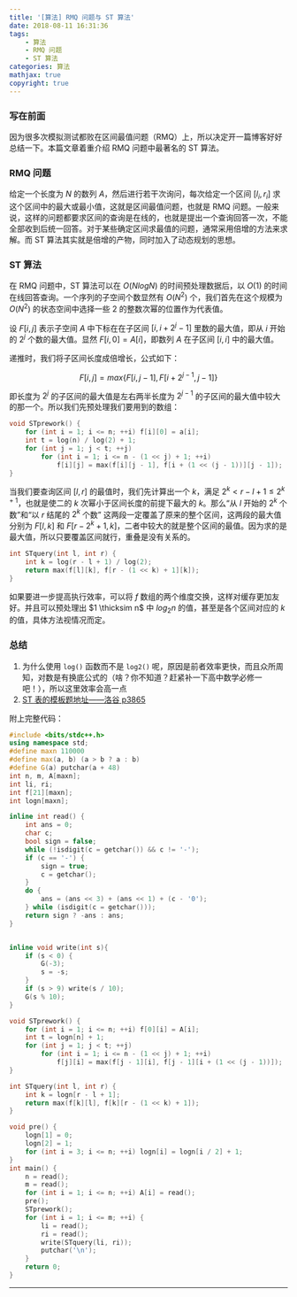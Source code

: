 ```yaml
---
title: '[算法] RMQ 问题与 ST 算法'
date: 2018-08-11 16:31:36
tags:
	- 算法
	- RMQ 问题
	- ST 算法
categories: 算法
mathjax: true
copyright: true
---
```


### 写在前面

因为很多次模拟测试都败在区间最值问题（RMQ）上，所以决定开一篇博客好好总结一下。本篇文章着重介绍 RMQ 问题中最著名的 ST 算法。
<!-- more -->

### RMQ 问题

给定一个长度为 $N$ 的数列 $A$，然后进行若干次询问，每次给定一个区间 $[l_i,r_i]$ 求这个区间中的最大或最小值，这就是区间最值问题，也就是 RMQ 问题。一般来说，这样的问题都要求区间的查询是在线的，也就是提出一个查询回答一次，不能全部收到后统一回答。对于某些确定区间求最值的问题，通常采用倍增的方法来求解。而 ST 算法其实就是倍增的产物，同时加入了动态规划的思想。

### ST 算法

在 RMQ 问题中，ST 算法可以在 $O(NlogN)$ 的时间预处理数据后，以 $O(1)$ 的时间在线回答查询。一个序列的子空间个数显然有 $O(N^2)$ 个，我们首先在这个规模为 $O(N^2)$ 的状态空间中选择一些 $2$ 的整数次幂的位置作为代表值。

设 $F[i,j]$ 表示子空间 $A$ 中下标在在子区间 $[i,i+2^j-1]$ 里数的最大值，即从 $i$ 开始的 $2^j$ 个数的最大值。显然 $F[i,0]=A[i]$，即数列 $A$ 在子区间 $[i,i]$ 中的最大值。

递推时，我们将子区间长度成倍增长，公式如下：

$$F[i,j]=max\lbrace F[i,j-1],F[i+2^{j-1},j-1] \rbrace$$

即长度为 $2^j$ 的子区间的最大值是左右两半长度为 $2^{j-1}$ 的子区间的最大值中较大的那一个。所以我们先预处理我们要用到的数组：

```cpp
void STprework() {
	for (int i = 1; i <= n; ++i) f[i][0] = a[i];
	int t = log(n) / log(2) + 1;
	for (int j = 1; j < t; ++j)
		for (int i = 1; i <= n - (1 << j) + 1; ++i)
			f[i][j] = max(f[i][j - 1], f[i + (1 << (j - 1))][j - 1]);
}
```

当我们要查询区间 $[l,r]$ 的最值时，我们先计算出一个 $k$，满足 $2^k < r-l+1 \leqslant 2^{k+1}$，也就是使二的 $k$ 次幂小于区间长度的前提下最大的 $k$。那么“从 $l$ 开始的 $2^k$ 个数”和“以 $r$ 结尾的 $2^k$ 个数” 这两段一定覆盖了原来的整个区间，这两段的最大值分别为 $F[l,k]$ 和 $F[r-2^k+1,k]$，二者中较大的就是整个区间的最值。因为求的是最大值，所以只要覆盖区间就行，重叠是没有关系的。

```cpp
int STquery(int l, int r) {
	int k = log(r - l + 1) / log(2);
	return max(f[l][k], f[r - (1 << k) + 1][k]);
}
```

如果要进一步提高执行效率，可以将 $f$ 数组的两个维度交换，这样对缓存更加友好。并且可以预处理出 $1 \thicksim n$ 中 $log_2 n$ 的值，甚至是各个区间对应的 $k$ 的值，具体方法视情况而定。

### 总结

1. 为什么使用 `log()` 函数而不是 `log2()` 呢，原因是前者效率更快，而且众所周知，对数是有换底公式的（啥？你不知道？赶紧补一下高中数学必修一吧！），所以这里效率会高一点
2. [ST 表的模板题地址——洛谷 p3865](https://www.luogu.org/problemnew/show/P3865)

附上完整代码：

```cpp
#include <bits/stdc++.h>
using namespace std;
#define maxn 110000
#define max(a, b) (a > b ? a : b)
#define G(a) putchar(a + 48)
int n, m, A[maxn];
int li, ri;
int f[21][maxn];
int logn[maxn];

inline int read() {
	int ans = 0;
	char c;
	bool sign = false;
	while (!isdigit(c = getchar()) && c != '-');
	if (c == '-') {
		sign = true;
		c = getchar();
	}
	do {
		ans = (ans << 3) + (ans << 1) + (c - '0');
	} while (isdigit(c = getchar()));
	return sign ? -ans : ans;
}


inline void write(int s){
	if (s < 0) {
		G(-3);
		s = -s;
	}
	if (s > 9) write(s / 10);
	G(s % 10);
}

void STprework() {
	for (int i = 1; i <= n; ++i) f[0][i] = A[i];
	int t = logn[n] + 1;
	for (int j = 1; j < t; ++j)
		for (int i = 1; i <= n - (1 << j) + 1; ++i)
			f[j][i] = max(f[j - 1][i], f[j - 1][i + (1 << (j - 1))]);
}

int STquery(int l, int r) {
	int k = logn[r - l + 1];
	return max(f[k][l], f[k][r - (1 << k) + 1]);
}

void pre() {
	logn[1] = 0;
	logn[2] = 1;
	for (int i = 3; i <= n; ++i) logn[i] = logn[i / 2] + 1;
}
int main() {
	n = read();
	m = read();
	for (int i = 1; i <= n; ++i) A[i] = read();
	pre();
	STprework();
	for (int i = 1; i <= m; ++i) {
		li = read();
		ri = read();
		write(STquery(li, ri));
		putchar('\n');
	}
	return 0;
}
```

---